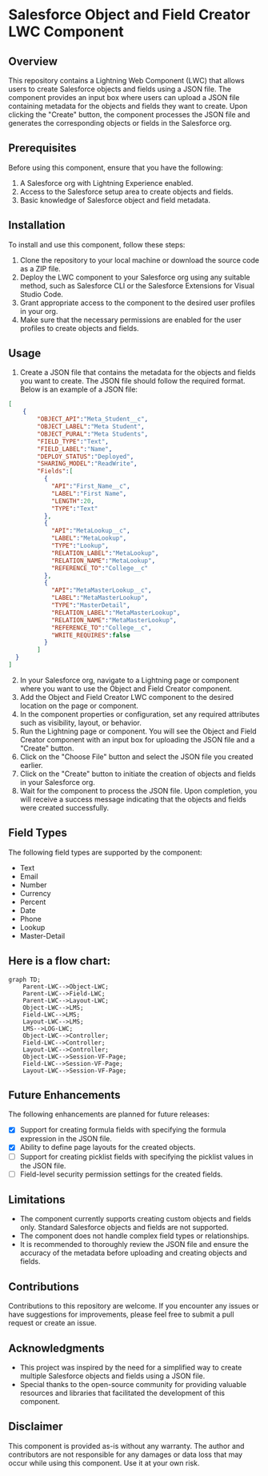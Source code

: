 # Salesforce Object and Field Creator LWC Component

## Overview
This repository contains a Lightning Web Component (LWC) that allows users to create Salesforce objects and fields using a JSON file. The component provides an input box where users can upload a JSON file containing metadata for the objects and fields they want to create. Upon clicking the "Create" button, the component processes the JSON file and generates the corresponding objects or fields in the Salesforce org.

## Prerequisites
Before using this component, ensure that you have the following:

1. A Salesforce org with Lightning Experience enabled.
2. Access to the Salesforce setup area to create objects and fields.
3. Basic knowledge of Salesforce object and field metadata.

## Installation
To install and use this component, follow these steps:

1. Clone the repository to your local machine or download the source code as a ZIP file.
2. Deploy the LWC component to your Salesforce org using any suitable method, such as Salesforce CLI or the Salesforce Extensions for Visual Studio Code.
3. Grant appropriate access to the component to the desired user profiles in your org.
4. Make sure that the necessary permissions are enabled for the user profiles to create objects and fields.

## Usage
1. Create a JSON file that contains the metadata for the objects and fields you want to create. The JSON file should follow the required format. Below is an example of a JSON file:

```json
[
    {
        "OBJECT_API":"Meta_Student__c",
        "OBJECT_LABEL":"Meta Student",
        "OBJECT_PURAL":"Meta Students",
        "FIELD_TYPE":"Text",
        "FIELD_LABEL":"Name",
        "DEPLOY_STATUS":"Deployed",
        "SHARING_MODEL":"ReadWrite",
        "Fields":[
          {
            "API":"First_Name__c",
            "LABEL":"First Name",
            "LENGTH":20,
            "TYPE":"Text"
          },
          {
            "API":"MetaLookup__c",
            "LABEL":"MetaLookup",
            "TYPE":"Lookup",
            "RELATION_LABEL":"MetaLookup",
            "RELATION_NAME":"MetaLookup",
            "REFERENCE_TO":"College__c"
          },
          {
            "API":"MetaMasterLookup__c",
            "LABEL":"MetaMasterLookup",
            "TYPE":"MasterDetail",
            "RELATION_LABEL":"MetaMasterLookup",
            "RELATION_NAME":"MetaMasterLookup",
            "REFERENCE_TO":"College__c",
            "WRITE_REQUIRES":false
          }
        ]
  }
]
```

2. In your Salesforce org, navigate to a Lightning page or component where you want to use the Object and Field Creator component.
3. Add the Object and Field Creator LWC component to the desired location on the page or component.
4. In the component properties or configuration, set any required attributes such as visibility, layout, or behavior.
5. Run the Lightning page or component. You will see the Object and Field Creator component with an input box for uploading the JSON file and a "Create" button.
6. Click on the "Choose File" button and select the JSON file you created earlier.
7. Click on the "Create" button to initiate the creation of objects and fields in your Salesforce org.
8. Wait for the component to process the JSON file. Upon completion, you will receive a success message indicating that the objects and fields were created successfully.

## Field Types
The following field types are supported by the component:

- Text
- Email
- Number
- Currency
- Percent
- Date
- Phone
- Lookup
- Master-Detail

## Here is a flow chart:

```mermaid
graph TD;
    Parent-LWC-->Object-LWC;
    Parent-LWC-->Field-LWC;
    Parent-LWC-->Layout-LWC;
    Object-LWC-->LMS;
    Field-LWC-->LMS;
    Layout-LWC-->LMS;
    LMS-->LOG-LWC;
    Object-LWC-->Controller;
    Field-LWC-->Controller;
    Layout-LWC-->Controller;
    Object-LWC-->Session-VF-Page;
    Field-LWC-->Session-VF-Page;
    Layout-LWC-->Session-VF-Page;
```

## Future Enhancements
The following enhancements are planned for future releases:

- [x] Support for creating formula fields with specifying the formula expression in the JSON file.
- [x] Ability to define page layouts for the created objects.
- [ ] Support for creating picklist fields with specifying the picklist values in the JSON file.
- [ ] Field-level security permission settings for the created fields.

## Limitations
- The component currently supports creating custom objects and fields only. Standard Salesforce objects and fields are not supported.
- The component does not handle complex field types or relationships.
- It is recommended to thoroughly review the JSON file and ensure the accuracy of the metadata before uploading and creating objects and fields.

## Contributions
Contributions to this repository are welcome. If you encounter any issues or have suggestions for improvements, please feel free to submit a pull request or create an issue.

## Acknowledgments
- This project was inspired by the need for a simplified way to create multiple Salesforce objects and fields using a JSON file.
- Special thanks to the open-source community for providing valuable resources and libraries that facilitated the development of this component.

## Disclaimer
This component is provided as-is without any warranty. The author and contributors are not responsible for any damages or data loss that may occur while using this component. Use it at your own risk.
